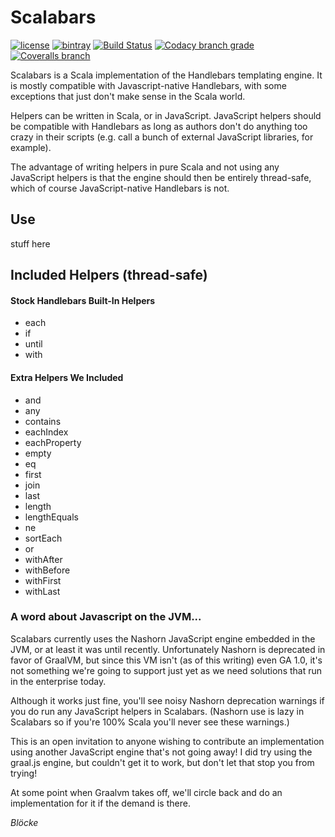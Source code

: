 
# Scalabars

[![license](https://img.shields.io/github/license/mashape/apistatus.svg?maxAge=86400)](https://opensource.org/licenses/MIT)
[![bintray](https://api.bintray.com/packages/blocke/releases/scalajack/images/download.svg)](https://bintray.com/blocke/releases/scalabars/_latestVersion)
[![Build Status](https://img.shields.io/travis/gzoller/ScalaJack.svg?branch=master)](https://travis-ci.org/gzoller/Scalabars)
[![Codacy branch grade](https://img.shields.io/codacy/grade/9437bb8b88464096b1a848ba0eed8b7d/master.svg?maxAge=2592000)](https://www.codacy.com/app/gzoller/Scalabars?utm_source=github.com&amp;utm_medium=referral&amp;utm_content=gzoller/Scalabars&amp;utm_campaign=Badge_Grade)
[![Coveralls branch](https://img.shields.io/coveralls/gzoller/ScalaJack/master.svg?maxAge=360)](https://coveralls.io/github/gzoller/Scalabars)

Scalabars is a Scala implementation of the Handlebars templating engine.  It is mostly compatible with Javascript-native Handlebars, with some exceptions that just don't make sense in the Scala world.

Helpers can be written in Scala, or in JavaScript.  JavaScript helpers should be compatible with Handlebars as long as authors don't do anything too crazy in their scripts (e.g. call a bunch of external JavaScript libraries, for example).

The advantage of writing helpers in pure Scala and not using any JavaScript helpers is that the engine should then be entirely thread-safe, which of course JavaScript-native Handlebars is not.

## Use

stuff here

## Included Helpers (thread-safe)

#### Stock Handlebars Built-In Helpers
* each
* if
* until
* with

#### Extra Helpers We Included
* and
* any
* contains
* eachIndex
* eachProperty
* empty
* eq
* first
* join
* last
* length
* lengthEquals
* ne
* sortEach
* or
* withAfter
* withBefore
* withFirst
* withLast

### A word about Javascript on the JVM...
Scalabars currently uses the Nashorn JavaScript engine embedded in the JVM, or at least it was until recently.  Unfortunately Nashorn is deprecated in favor of GraalVM, but since this VM isn't (as of this writing) even GA 1.0, it's not something we're going to support just yet as we need solutions that run in the enterprise today.

Although it works just fine, you'll see noisy Nashorn deprecation warnings if you do run any JavaScript helpers in Scalabars.  (Nashorn use is lazy in Scalabars so if you're 100% Scala you'll never see these warnings.)

This is an open invitation to anyone wishing to contribute an implementation using another JavaScript engine that's not going away!  I did try using the graal.js engine, but couldn't get it to work, but don't let that stop you from trying!

At some point when Graalvm takes off, we'll circle back and do an implementation for it if the demand is there.

*Blöcke*
